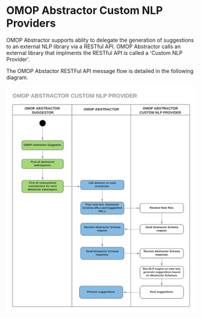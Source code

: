 # OMOP Abstractor Custom NLP Providers

OMOP Abstractor supports ablity to delegate the generation of suggestions to an external NLP library via a RESTful API.
OMOP Abstractor calls an external library that implments the RESTful API is called a 'Custom NLP Provider'.

The OMOP Abstactor RESTFul API message flow is detailed in the following diagram.

![](OMOP_Abstractor_Custom_NLP_Provder_Message_Flow.png)
